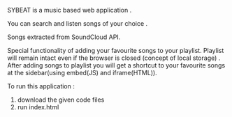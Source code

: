 SYBEAT is a music based web application .

You can search and listen songs of your choice .

Songs extracted from SoundCloud API.

Special functionality of adding your favourite songs to your playlist.
Playlist will remain intact even if the browser is closed (concept of local storage) . 
After adding songs to playlist you will get a shortcut to your favourite songs at the sidebar(using embed(JS) and iframe(HTML)).

To run this application :
 1) download the given code files
 2) run index.html


